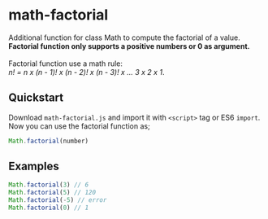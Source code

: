 # math-factorial
Additional function for class Math to compute the factorial of a value. <br>
**Factorial function only supports a positive numbers or 0 as argument.**  <br> <br>
Factorial function use a math rule: <br>
_n! = n x (n - 1)! x (n - 2)! x (n - 3)! x ... 3 x 2 x 1_.

## Quickstart
 Download `math-factorial.js` and import it with `<script>` tag or ES6 `import`. <br>
 Now you can use the factorial function as;
 ```javascript
 Math.factorial(number)
```

## Examples 
 ```javascript
 Math.factorial(3) // 6
 Math.factorial(5) // 120
 Math.factorial(-5) // error
 Math.factorial(0) // 1
```
